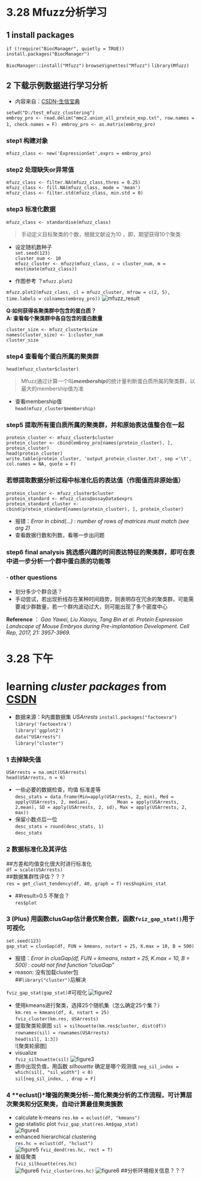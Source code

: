 # 3.28 Mfuzz分析学习
## 1 install packages
`if (!require("BiocManager", quietly = TRUE))
  install.packages("BiocManager")`

`BiocManager::install("Mfuzz")`
`browseVignettes("Mfuzz")`
`library(Mfuzz)`

## 2 下载示例数据进行学习分析
 - 内容来自：[CSDN-生信宝典 ](https://blog.csdn.net/qazplm12_3/article/details/117341589#:~:text=Mfuzz%E5%8C%85%E6%9C%80%E5%88%9D%E6%98%AF%E4%B8%BA%E5%A4%84%E7%90%86%E5%9F%BA%E5%9B%A0%E8%A1%A8%E8%BE%BE%E6%88%96%E8%9B%8B%E7%99%BD%E8%A1%A8%E8%BE%BE%E8%B0%B1%E6%95%B0%E6%8D%AE%E8%80%8C%E5%BC%80%E5%8F%91%E7%9A%84%E4%B8%80%E7%A7%8D%E8%81%9A%E7%B1%BB%E6%96%B9%E6%B3%95%EF%BC%8C%E6%A0%B8%E5%BF%83%E7%AE%97%E6%B3%95%E5%9F%BA%E4%BA%8E%20%E6%A8%A1%E7%B3%8Ac%E5%9D%87%E5%80%BC%E8%81%9A%E7%B1%BB%EF%BC%88Fuzzy,C-Means%20Clustering%EF%BC%8CFCM%EF%BC%89%20%EF%BC%8C%E7%94%A8%E4%BA%8E%E5%9C%A8%E5%85%B7%E6%9C%89%E6%97%B6%E9%97%B4%E5%BA%8F%E5%88%97%E7%89%B9%E5%BE%81%E7%9A%84%E8%BD%AC%E5%BD%95%E7%BB%84%E3%80%81%E8%9B%8B%E7%99%BD%E8%B4%A8%E7%BB%84%E6%95%B0%E6%8D%AE%E4%B8%AD%E5%88%86%E6%9E%90%E5%9F%BA%E5%9B%A0%E6%88%96%E8%9B%8B%E7%99%BD%E8%A1%A8%E8%BE%BE%E7%9A%84%E6%97%B6%E9%97%B4%E8%B6%8B%E5%8A%BF%EF%BC%8C%E5%B9%B6%E5%B0%86%E5%85%B7%E6%9C%89%E7%9B%B8%E4%BC%BC%E8%A1%A8%E8%BE%BE%E6%A8%A1%E5%BC%8F%E7%9A%84%E5%9F%BA%E5%9B%A0%E6%88%96%E8%9B%8B%E7%99%BD%E5%88%92%E5%88%86%E8%81%9A%E7%B1%BB%EF%BC%8C%E5%B8%AE%E5%8A%A9%E4%BA%86%E8%A7%A3%E8%BF%99%E4%BA%9B%E7%94%9F%E7%89%A9%E5%AD%A6%E5%88%86%E5%AD%90%E7%9A%84%E5%8A%A8%E6%80%81%E6%A8%A1%E5%BC%8F%E4%BB%A5%E5%8F%8A%E4%B8%8E%E5%8A%9F%E8%83%BD%E7%9A%84%E8%81%94%E7%B3%BB%E3%80%82) 


`setwd("D:/test_mfuzz_clustering")`  
`embroy_pro <- read.delim("mmc2.union_all_protein_exp.txt", row.names = 1, check.names = F) `
`embroy_pro <- as.matrix(embroy_pro)`

### step1 构建对象
`mfuzz_class <- new('ExpressionSet',exprs = embroy_pro)`
### step2 处理缺失or异常值
`mfuzz_class <- filter.NA(mfuzz_class,thres = 0.25)`   
`mfuzz_class <- fill.NA(mfuzz_class, mode = 'mean')`   
`mfuzz_class <- filter.std(mfuzz_class, min.std = 0)`

### step3 标准化数据
`mfuzz_class <- standardise(mfuzz_class)`  
>  手动定义目标聚类的个数，根据文献设为10 ，即，期望获得10个聚类
 
 - 设定随机数种子  
`set.seed(123)`  
`cluster_num <- 10`   
`mfuzz_cluster <- mfuzz(mfuzz_class, c = cluster_num, m = mestimate(mfuzz_class))`

 - 作图参考 ？`mfuzz.plot2`    

`mfuzz.plot2(mfuzz_class, cl = mfuzz_cluster, mfrow = c(2, 5), time.labels = colnames(embroy_pro))`
![mfuzz_result](./pictures/mfuzz_result.png)

**Q:如何获得各聚类群中包含的蛋白质？**  
**A: 查看每个聚类群中各自包含的蛋白数量** 

`cluster_size <- mfuzz_cluster$size`    
`names(cluster_size) <- 1:cluster_num`    
`cluster_size`

### step4 查看每个蛋白所属的聚类群
`head(mfuzz_cluster$cluster)`

> Mfuzz通过计算一个叫***membership***的统计量判断蛋白质所属的聚类群，以最大的membership值为准
 - 查看membership值   
`head(mfuzz_cluster$membership)`

### step5 提取所有蛋白质所属的聚类群，并和原始表达值整合在一起

`protein_cluster <- mfuzz_cluster$cluster`    
`protein_cluster <- cbind(embroy_pro[names(protein_cluster), ], protein_cluster)`   
`head(protein_cluster)`      
`write.table(protein_cluster, 'output_protein_cluster.txt', sep ='\t', col.names = NA, quote = F)`

###  若想提取数据分析过程中标准化后的表达值（作图值而非原始值）
`protein_cluster <- mfuzz_cluster$cluster`   
`protein_standard <- mfuzz_class@assayData$exprs`   
`protein_standard_cluster <- cbind(protein_standard[names(protein_cluster), ], protein_cluster)`   
 - 报错：*Error in cbind(...) : number of rows of matrices must match (see arg 2)*   
 - 查看数据行数和列数，看哪一步出问题

### step6 final analysis 挑选感兴趣的时间表达特征的聚类群，即可在表中进一步分析一个群中蛋白质的功能等
### · other questions
- 划分多少个群合适？   
 - 手动尝试，若出现折线存在某种时间趋势，则表明存在冗余的聚类群，可能需要减少群数量，若一个群内波动过大，则可能出现了多个密度中心

**Reference** ：
*Gao Yawei, Liu Xiaoyu, Tang Bin et al. Protein Expression Landscape of Mouse Embryos during Pre-implantation Development. Cell Rep, 2017, 21: 3957-3969.*
###


# 3.28 下午
# learning ***cluster packages*** from [CSDN](https://blog.csdn.net/woodcorpse/article/details/79274461)  
    
    
 - 数据来源：R内置数据集 *USArrests*
`install.packages("factoexra")`    
`library('factoextra')`   
`library('ggplot2')`   
`data("USArrests")`   
`library("cluster")`   
### 1 去掉缺失值
`USArrests = na.omit(USArrests)`    
`head(USArrests, n = 6)`   
 - 一些必要的数据检查，均值 标准差等  
`desc_stats = data.frame(Min=apply(USArrests, 2, min),
                        Med = apply(USArrests, 2, median),         
                        Mean = apply(USArrests, 2,mean),
                        SD = apply(USArrests, 2, sd),
                        Max = apply(USArrests, 2, max))`   
 - 保留小数点后一位  
`desc_stats = round(desc_stats, 1)`   
`desc_stats`   
### 2 数据标准化及其评估  
##方差和均值变化很大时进行标准化  
`df = scale(USArrests)`  
##数据集群性评估？？？  
`res = get_clust_tendency(df, 40, graph = T)`
`res$hopkins_stat`  
 - ##result>0.5 不聚合？  
`res$plot`

### 3 (Plus) 用函数clusGap估计最优聚合数，函数`fviz_gap_stat()`用于可视化
`set.seed(123)`   
`gap_stat = clusGap(df, FUN = kmeans, nstart = 25, K.max = 10, B = 500)`   
 - 报错：*Error in clusGap(df, FUN = kmeans, nstart = 25, K.max = 10, B = 500) : could not find function "clusGap"*  
 - reason: 没有加载cluster包  
##`library("cluster")`后解决

`fviz_gap_stat(gap_stat)`#可视化
![figure2](./pictures/gap_stat.png)

 - 使用kmeans进行聚类，选择25个随机集（怎么确定25个集？）  
`km.res = kmeans(df, 4, nstart = 25)`    
`fviz_cluster(km.res, USArrests)`   
 - 提取聚类轮廓图
`sil = silhouette(km.res$cluster, dist(df))`    
`rownames(sil) = rownames(USArrests)`   
`head(sil[, 1:3])`   
 ![聚类轮廓图]
- visualize  
`fviz_silhouette(sil)`
![figure3](./pictures/sil_cluster.png)
- 图中出现负值，用函数 *silhouette* 确定是哪个观测值
`neg_sil_index = which(sil[, "sil_width"] < 0)`   
`sil[neg_sil_index, , drop = F]`


### 4 **eclust()*增强的聚类分析--简化聚类分析的工作流程，可计算层次聚类和分区聚类，自动计算最佳聚类簇数
 - calculate k-means
`res.km = eclust(df, "kmeans")`   
- gap statistic plot 
`fviz_gap_stat(res.km$gap_stat)`  
![figure4](./pictures/gap_stat.png)
 - enhanced hierarchical clustering  
`res.hc = eclust(df, "hclust")`   
![figure5](./pictures/eclust_final.png)
`fviz_dend(res.hc, rect = T)`  
- 层级聚类  
`fviz_silhouette(res.hc)`  
![figure6](./pictures/eclust.png) 
`fviz_cluster(res.hc)`
![figure6](./pictures/res.hc_scatterplot.png)
##分析环境相关信息？？？
